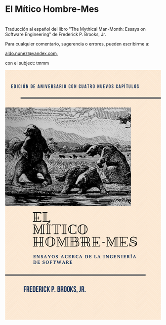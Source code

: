 # El Mítico Hombre-Mes
#
 Traducción al español del libro "The Mythical Man-Month: Essays on
 Software Engineering" de  Frederick P. Brooks, Jr.

 Para cualquier comentario, sugerencia o errores, pueden escribirme a:

  aldo.nunez@yandex.com, 
  
  con el subject: tmmm
<p align="center">
<img src="portada.png" width="578" height="808">
</p>

